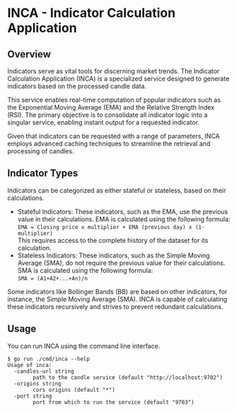 # INCA - Indicator Calculation Application

## Overview

Indicators serve as vital tools for discerning market trends. The Indicator Calculation Application (INCA) is a specialized service designed to generate indicators based on the processed candle data.

This service enables real-time computation of popular indicators such as the Exponential Moving Average (EMA) and the Relative Strength Index (RSI). The primary objective is to consolidate all indicator logic into a singular service, enabling instant output for a requested indicator.

Given that indicators can be requested with a range of parameters, INCA employs advanced caching techniques to streamline the retrieval and processing of candles.

## Indicator Types

Indicators can be categorized as either stateful or stateless, based on their calculations.

- Stateful Indicators: These indicators, such as the EMA, use the previous value in their calculations. EMA is calculated using the following formula:  
  `EMA = Closing price x multiplier + EMA (previous day) x (1-multiplier)`  
  This requires access to the complete history of the dataset for its calculation.
- Stateless Indicators: These indicators, such as the Simple Moving Average (SMA), do not require the previous value for their calculations. SMA is calculated using the following formula:  
  `SMA = (A1+A2+...+An)/n`

Some indicators like Bollinger Bands (BB) are based on other indicators, for instance, the Simple Moving Average (SMA). INCA is capable of calculating these indicators recursively and strives to prevent redundant calculations.

## Usage

You can run INCA using the command line interface.

```shell
$ go run ./cmd/inca --help
Usage of inca:
  -candles-url string
        path to the candle service (default "http://localhost:9702")
  -origins string
        cors origins (default "*")
  -port string
        port from which to run the service (default "9703")
```
